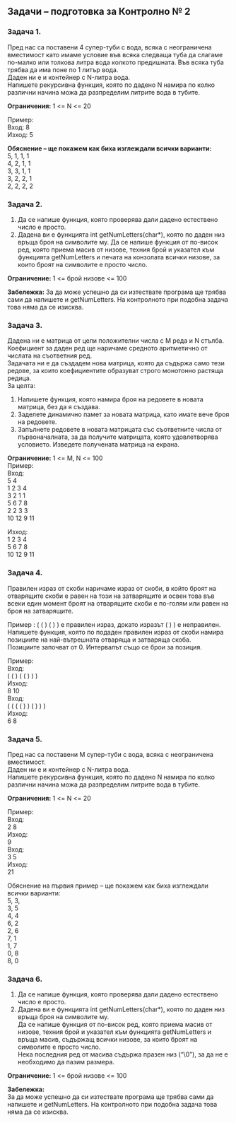 ## Задачи – подготовка за Контролно № 2

### Задача 1.
Пред нас са поставени 4 супер-туби с вода, всяка с неограничена вместимост 
като имаме условие във всяка следваща туба да слагаме по-малко или толкова 
литра вода колкото предишната. Във всяка туба трябва да има поне по 1 литър вода.</br>
Даден ни е и контейнер с N-литра вода. </br>
Напишете рекурсивна функция, която по дадено N намира по колко различни начина можа да разпределим литрите вода в тубите.</br>

<strong>Ограничения:</strong> 1 <= N <= 20</br>

Пример:</br>
Вход:  8</br>
Изход: 5</br>

<strong>Обяснение – ще покажем как биха изглеждали всички варианти:</strong></br>
5, 1, 1, 1</br>
4, 2, 1, 1</br>
3, 3, 1, 1</br>
3, 2, 2, 1</br>
2, 2, 2, 2</br>

### Задача 2.
1. Да се напише функция, която проверява дали дадено естествено число е просто.</br>
2. Дадена ви е функцията int getNumLetters(char\*), която по даден низ връща броя на символите му. Да се напише функция от по-висок ред, която приема масив от низове, техния брой и указател към функцията getNumLetters и печата на конзолата всички низове, за които броят на символите е просто число.</br>

<strong>Ограничение:</strong> 1 <= брой низове <= 100</br>

<strong>Забележка:</strong>  За да може успешно да си изтествате програма ще трябва сами да напишете и getNumLetters. На контролното при подобна задача това няма да се изисква.</br>

### Задача 3.
Дадена ни е матрица от цели положителни числа с M реда и N стълба. Коефициент за даден ред ще наричаме средното
аритметично от числата на съответния ред.</br>
Задачата ни е да създадем нова матрица, която да съдържа само тези редове, за които коефициентите образуват строго
монотонно растяща редица.</br>
За целта:</br>
1. Напишете функция, която намира броя на редовете в новата матрица, без да я създава.</br>
2. Заделете динамично памет за новата матрица, като имате вече броя на редовете.</br>
3. Запълнете редовете в новата матрицата със съответните числа от първоначалната, за да получите матрицата, която удовлетворява условието. Изведете получената матрица на екрана.</br>

<strong>Ограничение:</strong> 1 <= M, N <= 100 </br>
Пример:</br>
Вход:</br>
5 4</br>
1 2 3 4</br>
3 2 1 1</br>
5 6 7 8</br>
2 2 3 3</br>
10 12 9 11</br>

Изход:</br>
1 2 3 4</br>
5 6 7 8</br>
10 12 9 11</br>

### Задача 4.
Правилен израз от скоби наричаме израз от скоби, в който броят на отварящите скоби е равен на този на 
затварящите и освен това във всеки един момент броят на отварящите скоби е по-голям или равен на броя на
затварящите.</br>

Пример : ( ( ) ( ) ) е правилен израз, докато изразът ( ) ) е неправилен.</br>
Напишете функция, която по подаден правилен израз от скоби намира позициите на най-вътрешната отваряща и затваряща
скоба.</br>
Позициите започват от 0. Интервалът също се брои за позиция.</br>

Пример:</br>
Вход:</br>
( ( ) ( ( ) ) )</br>
Изход:</br>
8 10</br>
Вход:</br>
( ( ( ( ) ) ( ) ) )</br>
Изход:</br>
6 8</br>

### Задача 5. 
Пред нас са поставени M супер-туби с вода, всяка с неограничена вместимост.</br>
Даден ни е и контейнер с N-литра вода.</br>
Напишете рекурсивна функция, която по дадено N намира по колко различни начина
можа да разпределим литрите вода в тубите.</br>

<strong>Ограничения:</strong> 1 <= N <= 20</br>

Пример:</br>
Вход:</br>
2 8</br>
Изход:</br>
9</br>
Вход:</br>
3 5</br>
Изход:</br>
21</br>

Обяснение на първия пример – ще покажем как биха изглеждали всички варианти:</br>
5, 3,</br>
3, 5</br>
4, 4</br>
6, 2</br>
2, 6</br>
7, 1</br>
1, 7</br>
0, 8</br>
8, 0</br>

### Задача 6.
1. Да се напише функция, която проверява дали дадено естествено число е просто.</br>
2. Дадена ви е функцията int getNumLetters(char\*), която по даден низ връща броя на символите му.</br>
Да се напише функция от по-висок ред, която приема масив от низове, техния брой и указател към функцията getNumLetters и
връща масив, съдържащ всички низове, за които броят на символите е просто число.</br>
Нека последния ред от масива съдържа празен низ (“\0”), за да не е необходимо да пазим размера. </br>

<strong>Ограничение:</strong> 1 <= брой низове <= 100</br>

<strong>Забележка:</strong></br>
За да може успешно да си изтествате програма ще трябва сами да напишете и getNumLetters. На контролното при подобна
задача това няма да се изисква.</br>
